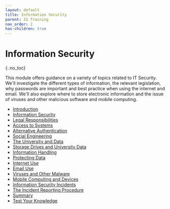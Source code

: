 ```yaml
---
layout: default
title: Information Security
parent: IG Training
nav_order: 2
has-children: true
---
```


# Information Security
{:.no_toc}

This module offers guidance on a variety of topics related to IT Security. We'll investigate the different types of information, the relevant legislation, why passwords are important and best practice when using the internet and email. We'll also explore where to store electronic information and the issue of viruses and other malicious software and mobile computing.

- [Introduction](#introduction)
- [Information Security](#information-security)
- [Legal Responsibilities](#legal-responsibilities)
- [Access to Systems](#access-to-systems)
- [Alternative Authentication](#alternative-authentication)
- [Social Engineering](#social-engineering)
- [The University and Data](#the-university-and-data)
- [Storage Drives and University Data](#storage-drives-and-university-data)
- [Information Handling](#information-handling)
- [Protecting Data](#protecting-data)
- [Internet Use](#internet-use)
- [Email Use](#email-use)
- [Viruses and Other Malware](#viruses-and-other-malware)
- [Mobile Computing and Devices](#mobile-computing-and-devices)
- [Information Security Incidents](#information-security-incidents)
- [The Incident Reporting Procedure](#the-incident-reporting-procedure)
- [Summary](#summary)
- [Test Your Knowledge](#test-your-knowledge)

